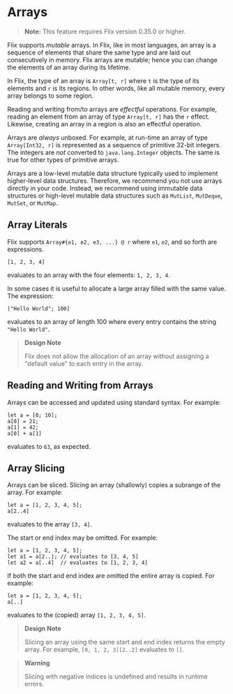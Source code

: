 # Arrays

> **Note:** This feature requires Flix version 0.35.0 or higher.

Flix supports _mutable_ arrays. In Flix, like in most languages, an array is a
sequence of elements that share the same type and are laid out consecutively in
memory. Flix arrays are mutable; hence you can change the elements of an array
during its lifetime. 

In Flix, the type of an array is `Array[t, r]` where `t` is the type of its
elements and `r` is its regions. In other words, like all mutable memory, every
array belongs to some region.

Reading and writing from/to arrays are _effectful_ operations. For example,
reading an element from an array of type `Array[t, r]` has the `r` effect.
Likewise, creating an array in a region is also an effectful operation. 

Arrays are _always_ unboxed. For example, at run-time an array of type
`Array[Int32, r]` is represented as a sequence of primitive 32-bit integers. The
integers are _not_ converted to `java.lang.Integer` objects. The same is true
for other types of primitive arrays. 

Arrays are a low-level mutable data structure typically used to implement
higher-level data structures. Therefore, we recommend you not use arrays
directly in your code. Instead, we recommend using immutable data structures or
high-level mutable data structures such as `MutList`, `MutDeque`, `MutSet`, or
`MutMap`. 



## Array Literals

Flix supports  `Array#{e1, e2, e3, ...} @ r` where `e1`, `e2`, and so
forth are expressions. 

```flix
[1, 2, 3, 4]
```

evaluates to an array with the four elements:
`1, 2, 3, 4`.

In some cases it is useful to allocate a large array
filled with the same value.
The expression:

```flix
["Hello World"; 100]
```

evaluates to an array of length 100 where every entry
contains the string `"Hello World"`.

> **Design Note**
>
> Flix does not allow the allocation of an array
> without assigning a "default value" to each entry in
> the array.

## Reading and Writing from Arrays

Arrays can be accessed and updated using standard
syntax.
For example:

```flix
let a = [0; 10];
a[0] = 21;
a[1] = 42;
a[0] + a[1]
```

evaluates to `63`, as expected.

## Array Slicing

Arrays can be sliced.
Slicing an array (shallowly) copies a subrange of the
array.
For example:

```flix
let a = [1, 2, 3, 4, 5];
a[2..4]
```

evaluates to the array `[3, 4]`.

The start or end index may be omitted.
For example:

```flix
let a = [1, 2, 3, 4, 5];
let a1 = a[2..]; // evaluates to [3, 4, 5]
let a2 = a[..4]  // evaluates to [1, 2, 3, 4]
```

If both the start and end index are omitted the
entire array is copied.
For example:

```flix
let a = [1, 2, 3, 4, 5];
a[..]
```

evaluates to the (copied) array `[1, 2, 3, 4, 5]`.

> **Design Note**
>
> Slicing an array using the same start and end index
> returns the empty array.
> For example, `[0, 1, 2, 3][2..2]` evaluates to `[]`.

> **Warning**
>
> Slicing with negative indices is undefined and
> results in runtime errors.
<!---
## Array Length

The length of an array is accessed as follows

```flix
let a = [1, 2, 3, 4, 5];
a.length
```

which evaluates to `5`.

-->
